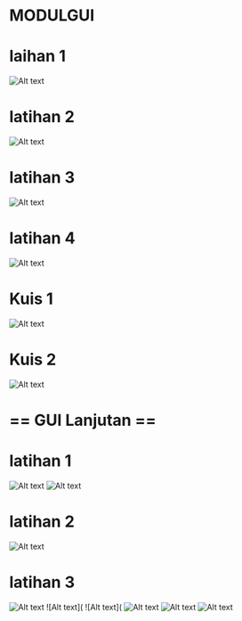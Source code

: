# MODULGUI
# laihan 1
![Alt text](https://github.com/arfinadevi28/MODULGUI/blob/master/latihan1.PNG)

# latihan 2
![Alt text](https://github.com/arfinadevi28/MODULGUI/blob/master/latihan2.PNG)

# latihan 3
![Alt text](https://github.com/arfinadevi28/MODULGUI/blob/master/latihan3.PNG)

# latihan 4
![Alt text](https://github.com/arfinadevi28/MODULGUI/blob/master/latihan4.PNG)

# Kuis 1
![Alt text](https://github.com/arfinadevi28/MODULGUI/blob/master/KUIS1.PNG)

# Kuis 2
![Alt text](https://github.com/arfinadevi28/MODULGUI/blob/master/KUIS2.PNG)

# == GUI Lanjutan ==
# latihan 1
![Alt text](https://github.com/arfinadevi28/MODULGUI/blob/master/DEV1.PNG)
![Alt text](https://github.com/arfinadevi28/MODULGUI/blob/master/DEV111.PNG)

# latihan 2
![Alt text](https://github.com/arfinadevi28/MODULGUI/blob/master/LATI1.PNG)

# latihan 3
![Alt text](https://github.com/arfinadevi28/MODULGUI/blob/master/latbola3.PNG)
![Alt text](
![Alt text](
![Alt text](https://github.com/arfinadevi28/MODULGUI/blob/master/biodataideal.PNG)
![Alt text](https://github.com/arfinadevi28/MODULGUI/blob/master/beratideealll.PNG)
![Alt text](https://github.com/arfinadevi28/MODULGUI/blob/master/tubuhideal1.PNG)
